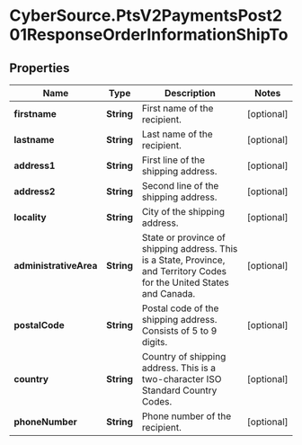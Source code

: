 # CyberSource.PtsV2PaymentsPost201ResponseOrderInformationShipTo

## Properties
Name | Type | Description | Notes
------------ | ------------- | ------------- | -------------
**firstname** | **String** | First name of the recipient.  | [optional] 
**lastname** | **String** | Last name of the recipient.  | [optional] 
**address1** | **String** | First line of the shipping address.  | [optional] 
**address2** | **String** | Second line of the shipping address.  | [optional] 
**locality** | **String** | City of the shipping address.  | [optional] 
**administrativeArea** | **String** | State or province of shipping address. This is a State, Province, and Territory Codes for the United States and Canada.  | [optional] 
**postalCode** | **String** | Postal code of the shipping address. Consists of 5 to 9 digits.  | [optional] 
**country** | **String** | Country of shipping address. This is a two-character ISO Standard Country Codes.  | [optional] 
**phoneNumber** | **String** | Phone number of the recipient.  | [optional] 


